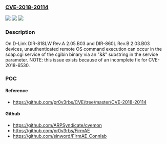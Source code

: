 ### [CVE-2018-20114](https://cve.mitre.org/cgi-bin/cvename.cgi?name=CVE-2018-20114)
![](https://img.shields.io/static/v1?label=Product&message=n%2Fa&color=blue)
![](https://img.shields.io/static/v1?label=Version&message=n%2Fa&color=blue)
![](https://img.shields.io/static/v1?label=Vulnerability&message=n%2Fa&color=brighgreen)

### Description

On D-Link DIR-818LW Rev.A 2.05.B03 and DIR-860L Rev.B 2.03.B03 devices, unauthenticated remote OS command execution can occur in the soap.cgi service of the cgibin binary via an "&&" substring in the service parameter.  NOTE: this issue exists because of an incomplete fix for CVE-2018-6530.

### POC

#### Reference
- https://github.com/pr0v3rbs/CVE/tree/master/CVE-2018-20114

#### Github
- https://github.com/ARPSyndicate/cvemon
- https://github.com/pr0v3rbs/FirmAE
- https://github.com/sinword/FirmAE_Connlab

